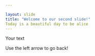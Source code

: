 ```yaml
---

layout: slide
title: "Welcome to our second slide!"
Today is a beautiful day to be alice 
---
```


Your text

Use the left arrow to go back!
